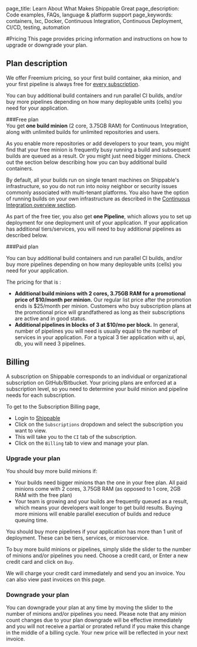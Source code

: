 page_title: Learn About What Makes Shippable Great
page_description: Code examples, FAQs, language & platform support
page_keywords: containers, lxc, Docker, Continuous Integration, Continuous Deployment, CI/CD, testing, automation


#Pricing
This page provides pricing information and instructions on how to upgrade or downgrade your plan. 

## Plan description
We offer Freemium pricing, so your first build container, aka minion, and your first pipeline is always free for [every subscription](gs_concepts.md/#Subscriptions). 

You can buy additional build containers and run parallel CI builds, and/or buy more pipelines depending on how many deployable units (cells) you need for your application. 

###Free plan  
You get **one build minion** (2 core, 3.75GB RAM) for Continuous Integration, along with unlimited builds for unlimited repositories and users. 

As you enable more repositories or add developers to your team, you might find that your free minion is frequently busy running a build and subsequent builds are queued as a result. Or you might just need bigger minions. Check out the section below describing how you can buy additional build containers. 

By default, all your builds run on single tenant machines on Shippable's infrastructure, so you do not run into noisy neighbor or security issues commonly associated with multi-tenant platforms. You also have the option of running builds on your own infrastructure as described in the [Continuous Integration overview section](ci_overview.md).

As part of the free tier, you also get **one Pipeline**, which allows you to set up deployment for one deployment unit of your application. If your application has additional tiers/services, you will need to buy additional pipelines as described below.

###Paid plan

You can buy additional build containers and run parallel CI builds, and/or buy more pipelines depending on how many deployable units (cells) you need for your application.

The pricing for that is :

- **Additional build minions with 2 cores, 3.75GB RAM for a promotional price of $10/month per minion.** Our regular list price after the promotion ends is $25/month per minion. Customers who buy subscription plans at the promotional price will grandfathered as long as their subscriptions are active and in good status.
- **Additional pipelines in blocks of 3 at $10/mo per block.** In general, number of pipelines you will need is usually equal to the number of services in your application. For a typical 3 tier application with ui, api, db, you will need 3 pipelines.

## Billing
A subscription on Shippable corresponds to an individual or organizational subscription on GitHub/Bitbucket. Your pricing plans are enforced at a subscription level, so you need to determine your build minion and pipeline needs for each subscription.

To get to the Subscription Billing page,

- Login to [Shippable](https://app.shippable.com)
- Click on the `Subscriptions` dropdown and select the subscription you want to view.
- This will take you to the `CI` tab of the subscription.
- Click on the `Billing` tab to view and manage your plan.

### Upgrade your plan
You should buy more build minions if:
 
 * Your builds need bigger minions than the one in your free plan. All paid minions come with 2 cores, 3.75GB RAM (as opposed to 1 core, 2GB RAM with the free plan)
 * Your team is growing and your builds are frequently queued as a result, which means your developers wait longer to get build results. Buying more minions will enable parallel execution of builds and reduce queuing time.  

You should buy more pipelines if your application has more than 1 unit of deployment. These can be tiers, services, or microservice.

To buy more build minions or pipelines, simply slide the slider to the number of minions and/or pipelines you need. Choose a credit card, or Enter a new credit card and click on `Buy`.

We will charge your credit card immediately and send you an invoice. You can also view past invoices on this page.

### Downgrade your plan
You can downgrade your plan at any time by moving the slider to the number of minions and/or pipelines you need. Please note that any minion count changes due to your plan downgrade will be effective immediately and you will not receive a partial or prorated refund if you make this change in the middle of a billing cycle. Your new price will be reflected in your next invoice.



